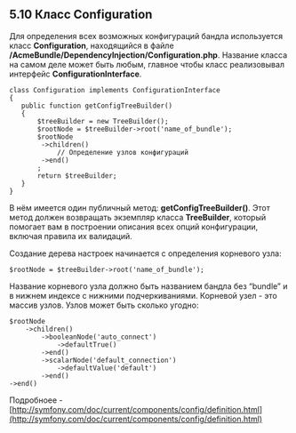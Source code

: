 ## 5.10 Класс Configuration

Для определения всех возможных конфигураций бандла используется класс **Configuration**, находящийся в файле **/AcmeBundle/DependencyInjection/Configuration.php**. Название класса на самом деле может быть любым, главное чтобы класс реализовывал интерфейс **ConfigurationInterface**.

```
class Configuration implements ConfigurationInterface
{
   public function getConfigTreeBuilder()
   {
       $treeBuilder = new TreeBuilder();
       $rootNode = $treeBuilder->root('name_of_bundle');
       $rootNode
        ->children()
            // Определение узлов конфигураций
        ->end()
       ;
       return $treeBuilder;
   }
}
```

В нём имеется один публичный метод: **getConfigTreeBuilder()**. Этот метод должен возвращать экземпляр класса **TreeBuilder**, который помогает вам в построении описания всех опций конфигурации, включая правила их валидаций.

Создание дерева настроек начинается с определения корневого узла:

`$rootNode = $treeBuilder->root('name_of_bundle');`

Название корневого узла должно быть названием бандла без “bundle” и в нижнем индексе с нижними подчеркиваниями. Корневой узел - это массив узлов. Узлов может быть сколько угодно:

```
$rootNode
    ->children()
        ->booleanNode('auto_connect')
            ->defaultTrue()
        ->end()
        ->scalarNode('default_connection')
            ->defaultValue('default')
        ->end()
->end()
```

Подробноее - [http://symfony.com/doc/current/components/config/definition.html](http://symfony.com/doc/current/components/config/definition.html)